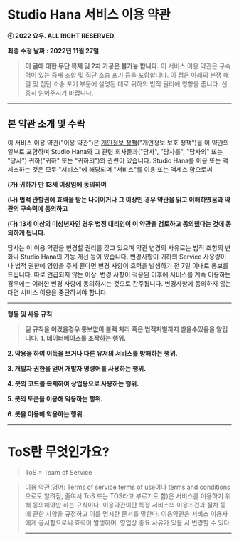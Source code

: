 # **Studio Hana 서비스 이용 약관**

**ⓒ 2022 요우. ALL RIGHT RESERVED.**

**최종 수정 날짜 : 2022년 11월 27일**

> **이 글에 대한 무단 복제 및 2차 가공은 불가능 합니다.**
> 이 서비스 이용 약관은 구속력이 있는 중재 조항 및 집단 소송 포기 등을 포함합니다.
> 이 점은 아래의 분쟁 해결 및 집단 소송 포기 부문에 설명된 대로 귀하의 법적 권리에 영향을 줍니다.
> 신중히 읽어주시기 바랍니다.
****

## 본 약관 소개 및 수락
이 서비스 이용 약관("이용 약관")은 [개인정보 정책](https://github.com/Studio-Hana/Terms-and-Policies/blob/main/Studio%20Hana%20Privacy.md)("개인정보 보호 정책")을 이 약관의 일부로 포함하며
Studio Hana와 그 관련 회사들과("당사", "당사를", "당사의" 또는 "당사") 귀하("귀하" 또는 "귀하의")와 관련이 있습니다.
Studio Hana를 이용 또는 액세스하는 것은 모두 "서비스"에 해당되며 "서비스"를 이용 또는 액세스 함으로써

**(가) 귀하가 만 13세 이상임에 동의하며**

**(나) 법적 관할권에 효력을 받는 나이이거나 그 이상인 경우 약관을 읽고 이해하였음과 약관의 구속력에 동의하고**

**(다) 13세 이상의 미성년자인 경우 법정 대리인이 이 약관을 검토하고 동의했다는 것에 동의하게 됩니다.**

당사는 이 이용 약관을 변경할 권리를 갖고 있으며
약관 변경의 사유로는 법적 조항의 변화나 Studio Hana의 기능 개선 등이 있습니다.
변경사항이 귀하의 Service 사용량이나 법적 권한에 영향을 주게 된다면 변경 사항이 효력을 발생하기 전 7일 이내로 통보를 드립니다.
따로 언급되지 않는 이상, 변경 사항이 적용된 이후에 서비스를 계속 이용하는 경우에는 이러한 변경 사항에 동의하시는 것으로 간주됩니다.
변경사항에 동의하지 않는다면 서비스 이용을 중단하셔야 합니다.

****

**행동 및 사용 규칙**

> **밑 규칙을 어겼을경우 통보없이 블랙 처리**
> **혹은 법적처벌까지 받을수있음을 알립니다.**
**1. 데이터베이스를 조작하는 행위.**

**2. 악용을 하여 이득을 보거나 다른 유저의 서비스를 방해하는 행위.**

**3. 개발자 권한을 얻어 개발자 명령어를 사용하는 행위.**

**4. 봇의 코드를 복제하여 상업용으로 사용하는 행위.**

**5. 봇의 토큰을 이용해 악용하는 행위.**

**6. 봇을 이용해 악용하는 행위.**
****

# ToS란 무엇인가요?
> ToS = Team of Service

> 이용 약관(영어: Terms of service terms of use이나 terms and conditions으로도 알려짐, 줄여서 ToS 또는 TOS라고 부르기도 함)은 서비스를 이용하기 위해 동의해야만 하는 규칙이다.
> 이용약관이란 특정 서비스의 이용조건과 절차 등에 관한 사항을 규정하고 이를 명시한 문서를 말한다. 이용약관은 서비스 이용자에게 공시함으로써 효력이 발생하며, 영업상 중요 사유가 있을 시 변경할 수 있다.
> ****
